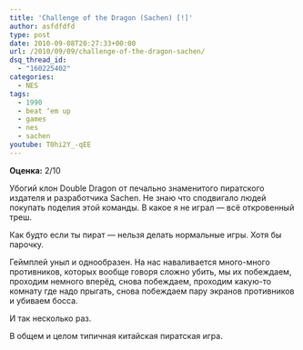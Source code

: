 ```yaml
---
title: 'Challenge of the Dragon (Sachen) [!]'
author: asfdfdfd
type: post
date: 2010-09-08T20:27:33+00:00
url: /2010/09/09/challenge-of-the-dragon-sachen/
dsq_thread_id:
  - "160225402"
categories:
  - NES
tags:
  - 1990
  - beat ‘em up
  - games
  - nes
  - sachen
youtube: T0hi2Y_-qEE
---
```

**Оценка:** 2/10

Убогий клон Double Dragon от печально знаменитого пиратского издателя и разработчика Sachen. Не знаю что сподвигало людей покупать поделия этой команды. В какое я не играл — всё откровенный треш.

Как будто если ты пират — нельзя делать нормальные игры. Хотя бы парочку.

Геймплей уныл и однообразен. На нас наваливается много-много противников, которых вообще говоря сложно убить, мы их побеждаем, проходим немного вперёд, снова побеждаем, проходим какую-то комнату где надо прыгать, снова побеждаем пару экранов противников и убиваем босса.

И так несколько раз.

В общем и целом типичная китайская пиратская игра.